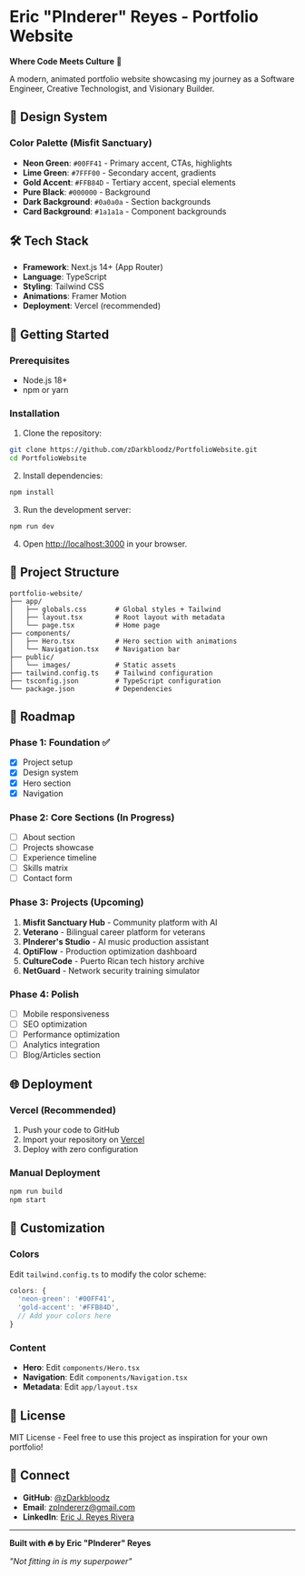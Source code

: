 # Eric "Plnderer" Reyes - Portfolio Website

**Where Code Meets Culture** 🚀

A modern, animated portfolio website showcasing my journey as a Software Engineer, Creative Technologist, and Visionary Builder.

## 🎨 Design System

### Color Palette (Misfit Sanctuary)
- **Neon Green**: `#00FF41` - Primary accent, CTAs, highlights
- **Lime Green**: `#7FFF00` - Secondary accent, gradients
- **Gold Accent**: `#FFB84D` - Tertiary accent, special elements
- **Pure Black**: `#000000` - Background
- **Dark Background**: `#0a0a0a` - Section backgrounds
- **Card Background**: `#1a1a1a` - Component backgrounds

## 🛠️ Tech Stack

- **Framework**: Next.js 14+ (App Router)
- **Language**: TypeScript
- **Styling**: Tailwind CSS
- **Animations**: Framer Motion
- **Deployment**: Vercel (recommended)

## 🚀 Getting Started

### Prerequisites
- Node.js 18+ 
- npm or yarn

### Installation

1. Clone the repository:
```bash
git clone https://github.com/zDarkbloodz/PortfolioWebsite.git
cd PortfolioWebsite
```

2. Install dependencies:
```bash
npm install
```

3. Run the development server:
```bash
npm run dev
```

4. Open [http://localhost:3000](http://localhost:3000) in your browser.

## 📁 Project Structure

```
portfolio-website/
├── app/
│   ├── globals.css       # Global styles + Tailwind
│   ├── layout.tsx        # Root layout with metadata
│   └── page.tsx          # Home page
├── components/
│   ├── Hero.tsx          # Hero section with animations
│   └── Navigation.tsx    # Navigation bar
├── public/
│   └── images/           # Static assets
├── tailwind.config.ts    # Tailwind configuration
├── tsconfig.json         # TypeScript configuration
└── package.json          # Dependencies
```

## 🎯 Roadmap

### Phase 1: Foundation ✅
- [x] Project setup
- [x] Design system
- [x] Hero section
- [x] Navigation

### Phase 2: Core Sections (In Progress)
- [ ] About section
- [ ] Projects showcase
- [ ] Experience timeline
- [ ] Skills matrix
- [ ] Contact form

### Phase 3: Projects (Upcoming)
1. **Misfit Sanctuary Hub** - Community platform with AI
2. **Veterano** - Bilingual career platform for veterans
3. **Plnderer's Studio** - AI music production assistant
4. **OptiFlow** - Production optimization dashboard
5. **CultureCode** - Puerto Rican tech history archive
6. **NetGuard** - Network security training simulator

### Phase 4: Polish
- [ ] Mobile responsiveness
- [ ] SEO optimization
- [ ] Performance optimization
- [ ] Analytics integration
- [ ] Blog/Articles section

## 🌐 Deployment

### Vercel (Recommended)

1. Push your code to GitHub
2. Import your repository on [Vercel](https://vercel.com)
3. Deploy with zero configuration

### Manual Deployment

```bash
npm run build
npm start
```

## 🎨 Customization

### Colors
Edit `tailwind.config.ts` to modify the color scheme:

```typescript
colors: {
  'neon-green': '#00FF41',
  'gold-accent': '#FFB84D',
  // Add your colors here
}
```

### Content
- **Hero**: Edit `components/Hero.tsx`
- **Navigation**: Edit `components/Navigation.tsx`
- **Metadata**: Edit `app/layout.tsx`

## 📝 License

MIT License - Feel free to use this project as inspiration for your own portfolio!

## 🤝 Connect

- **GitHub**: [@zDarkbloodz](https://github.com/zDarkbloodz)
- **Email**: zplndererz@gmail.com
- **LinkedIn**: [Eric J. Reyes Rivera](https://linkedin.com)

---

**Built with 🔥 by Eric "Plnderer" Reyes**

*"Not fitting in is my superpower"*
